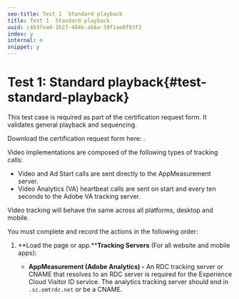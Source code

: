 ```yaml
---
seo-title: Test 1  Standard playback
title: Test 1  Standard playback
uuid: c4b3fead-1b27-484b-ab6a-39f1ae0f03f2
index: y
internal: n
snippet: y
---
```


# Test 1: Standard playback{#test-standard-playback}

This test case is required as part of the certification request form. It validates general playback and sequencing.

Download the certification request form here: [](../../nielsen-partnership/dcr-certification/dcr-cert-request-form.md).

Video implementations are composed of the following types of tracking calls:

* Video and Ad Start calls are sent directly to the AppMeasurement server. 
* Video Analytics (VA) heartbeat calls are sent on start and every ten seconds to the Adobe VA tracking server.

Video tracking will behave the same across all platforms, desktop and mobile.

You must complete and record the actions in the following order:

1. **Load the page or app.****Tracking Servers** (For all website and mobile apps):

    * **AppMeasurement (Adobe Analytics) -** An RDC tracking server or CNAME that resolves to an RDC server is required for the Experience Cloud Visitor ID service. The analytics tracking server should end in `.sc.omtrdc.net` or be a CNAME.     
    
      <!-- 

[This link is bad] For more information, see 
<a href="https://marketing.adobe.com/resources/help/kb/en_US/analytics/kb/determining-data-center.html" format="html" scope="external"> Correctly populate the trackingServer and trackingServerSecure variable</a>.

 -->

    * **Video Analytics (Heartbeats) -** This server always has the format `[namespace].hb.omtrdc.net`, where `[namespace]` is defined by your login company and is provided by Adobe.

   You need to validate certain key, universal variables across all tracking calls.

    * **ADOBE**

      **Adobe Visitor ID (`mid`):** The `mid` variable is used to capture the value set in the AMCV cookie. The `mid` variable is the primary identification value for both websites and mobile apps, and also indicates that the Experience Cloud Visitor ID service is set-up properly. It is found in both AppMeasurement and Video Analytics (VA) calls.

      #### Heartbeat Play Call
      |  Parameter | Value (sample) |
      |---|---|
      | `s:event:type` | play |
      | `s:user:mid` | 30250035503789876473484580554595324209 |

      #### Video Analytics Start Call
      |  Parameter | Value (sample) |
      |---|---|
      | `pev2` | ms_s |
      | `mid` | 30250035503789876473484580554595324209 |

      #### Website Page Call
      |  Parameter | Value (sample) |
      |---|---|
      | `mid` | 30250035503789876473484580554595324209 |

      #### Lifecycle Call
      |  Parameter | Value (sample) |
      |---|---|
      | `pev2` | ADBINTERNAL:Lifecycle |
      | `mid` | 30250035503789876473484580554595324209 |

      >[!NOTE]
      >
      >On VA Start Calls ( `s:event:type=start`) the `mid` values may not be present. This is OK. They may not appear until the VA Play Calls ( `s:event:type=play`).

      #### Heartbeat Start Call
      |  Parameter | Value (sample) |
      |---|---|
      | `s:event:type` | start |

      #### VA Start Call
      |  Parameter | Value (sample) |
      |---|---|
      | `pev2` | ms_s |

1. **Start the video player.** When the video player starts, the key calls are sent in the following order:

    1. Video analytics start&#42; 
    1. Heartbeat start&#42; 
    1. Heartbeat analytics start

   &#42;These calls contain additional metadata and variables. For call parameters and metadata, see [](../../sdk-implement/validation/test-call-details.md#section_qts_xff_f2b) in *Test Call Details*.

   Also see your platform's [](../../nielsen-partnership/dcr-impl/dcr-impl.md) instructions for additonal information about each call. 

1. **View ad break if available.**

    * **Ad Start**

      When the video ad starts, the following key calls are sent in the following order:

        1. Video ad analytics start&#42; 
        1. Heartbeat ad start&#42; 
        1. Heartbeat ad analytics start

      &#42;These calls contain additional metadata and variables. For call parameters and metadata, see [](../../sdk-implement/validation/test-call-details.md#section_wz3_yff_f2b) in *Test Call Details*.

      Also see your platform's [](../../nielsen-partnership/dcr-impl/dcr-impl.md) instructions for additonal information about these Ad calls.
    
    * **Ad Play**

      During ad playback, Heartbeat calls are sent to the Heartbeat server every second. 
    
    * **Ad Complete**

      At the 100% point on a video ad, a Heartbeat complete call will be sent.

1. **Pause ad playback for 30 seconds, if available.** **Ad Pause**

   During ad pause, Heartbeat calls are sent to the Heartbeat server every second.

   >[!NOTE]
   >
   >The playhead value should remain constant during the pause.

1. **Play main content video for 10 minutes uninterrupted.****Content Play **

   During regular main content playback, Heartbeat calls are sent to the Heartbeat server every ten seconds.

   **Notes:**

    * The playhead position should increment by 10 with every play call.
    * The `l:event:duration` value represents the number of milliseconds since the last tracking call and should be roughly the same value on each 10 second call.

      For call parameters and metadata, see [](../../sdk-implement/validation/test-call-details.md#section_u1l_1gf_f2b) in *Test Call Details*

      Also see your platform's [](../../nielsen-partnership/dcr-impl/dcr-impl.md) instructions for additonal information about these Ad calls.

1. **Pause during playback for at least 30 seconds.**On pause of the video player, pause event calls will be sent every 10 seconds. After pause ends the play events should resume. 

1. **Seek/scrub video.**On scrubbing of video playhead, no special tracking calls are sent, however, when video playback resumes after scrubbing the playhead value should reflect the new position within the main content. 

1. **Replay video (VOD only).**When a video is replayed, a new set of video start calls should be sent, as if this is a fresh video view. 

1. **View next video in playlist.**On video start of the next video in a playlist, a new set of video start calls should be sent. 

1. **Switch video or stream.**When switching live streams, a Heartbeat complete call for the first stream should not be sent. The video start calls and video play calls should begin with the new show and stream name and with the correct playhead and duration values for the new show.

